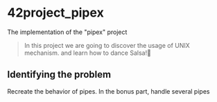 # 42project_pipex
The implementation of the "pipex" project 
> In this project we are going to discover the usage of UNIX mechanism. and learn how to dance Salsa!🕺

## Identifying the problem 

Recreate the behavior of pipes. In the bonus part, handle several pipes

